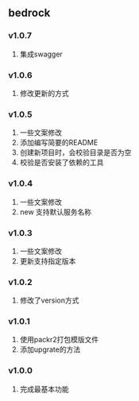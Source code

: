 ## bedrock

### v1.0.7
1. 集成swagger

### v1.0.6
1. 修改更新的方式

### v1.0.5
1. 一些文案修改
2. 添加编写简要的README
3. 创建新项目时，会校验目录是否为空
4. 校验是否安装了依赖的工具

### v1.0.4
1. 一些文案修改
2. new 支持默认服务名称

### v1.0.3
1. 一些文案修改
2. 更新支持指定版本

### v1.0.2
1. 修改了version方式

### v1.0.1
1. 使用packr2打包模版文件
2. 添加upgrate的方法

### v1.0.0
1. 完成最基本功能
